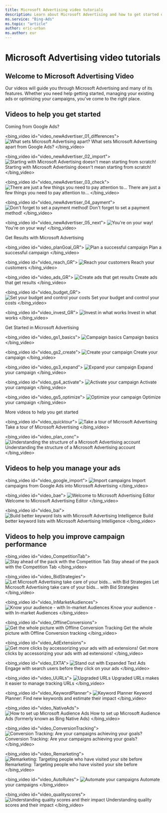 ```yaml
---
title: Microsoft Advertising video tutorials
description: Learn about Microsoft Advertising and how to get started on advertising your business.
ms.service: "Bing-Ads"
ms.topic: "article"
author: eric-urban
ms.author: eur
---
```


# Microsoft Advertising video tutorials

## Welcome to Microsoft Advertising Video

Our videos will guide you through Microsoft Advertising and many of its features. Whether you need help getting started, managing your existing ads or optimizing your campaigns, you've come to the right place.

## Videos to help you get started

Coming from Google Ads?

<bing_video id="video_newAdvertiser_01_differences">
                  ![What sets Microsoft Advertising apart?](../images/BA_VideoThumb_FromAdwords_Differences.png)
                  What sets Microsoft Advertising apart from Google Ads?
                </bing_video>

<bing_video id="video_newAdvertiser_02_import">
                  ![Starting with Microsoft Advertising doesn't mean starting from scratch!](../images/BA_VideoThumb_FromAdwords_Import.png)
                  Starting with Microsoft Advertising doesn't mean starting from scratch!
                </bing_video>

<bing_video id="video_newAdvertiser_03_check">
                  ![There are just a few things you need to pay attention to...](../images/BA_VideoThumb_FromAdwords_Dangers.png)
                  There are just a few things you need to pay attention to...
                </bing_video>

<bing_video id="video_newAdvertiser_04_payment">
                  ![Don't forget to set a payment method!](../images/BA_VideoThumb_FromAdwords_Payment.png)
                  Don't forget to set a payment method!
                </bing_video>

<bing_video id="video_newAdvertiser_05_next">
                  ![You're on your way!](../images/BA_VideoThumb_FromAdwords_Next.png)
                  You're on your way!
                </bing_video>

Get Results with Microsoft Advertising

<bing_video id="video_planGoal_GR">
                  ![Plan a successful campaign](../images/BA_VideoThumb_GetResults_01_goal.png)
                  Plan a successful campaign
                </bing_video>

<bing_video id="video_reach_GR">
                  ![Reach your customers](../images/BA_VideoThumb_GetResults_02_reach.png)
                  Reach your customers
                </bing_video>

<bing_video id="video_ads_GR">
                  ![Create ads that get results](../images/BA_VideoThumb_GetResults_03_ads.png)
                  Create ads that get results
                </bing_video>

<bing_video id="video_budget_GR">
                  ![Set your budget and control your costs](../images/BA_VideoThumb_GetResults_04_budget.png)
                  Set your budget and control your costs
                </bing_video>

<bing_video id="video_invest_GR">
                  ![Invest in what works](../images/BA_VideoThumb_GetResults_05_invest.png)
                  Invest in what works
                </bing_video>

Get Started in Microsoft Advertising

<bing_video id="video_gs1_basics">
                  ![Campaign basics](../images/BA_VideoThumb_GS_basics.png)
                  Campaign basics
                </bing_video>

<bing_video id="video_gs2_create">
                  ![Create your campaign](../images/BA_VideoThumb_GS_basics.png)
                  Create your campaign
                </bing_video>

<bing_video id="video_gs3_expand">
                  ![Expand your campaign](../images/BA_VideoThumb_GS_basics.png)
                  Expand your campaign
                </bing_video>

<bing_video id="video_gs4_activate">
                  ![Activate your campaign](../images/BA_VideoThumb_GS_basics.png)
                  Activate your campaign
                </bing_video>

<bing_video id="video_gs5_optimize">
                  ![Optimize your campaign](../images/BA_VideoThumb_GS_basics.png)
                  Optimize your campaign
                </bing_video>

More videos to help you get started

<bing_video id="video_quicktour">
                  ![Take a tour of Microsoft Advertising](../images/BA_VideoThumb_quicktour.png)
                  Take a tour of Microsoft Advertising
                </bing_video>

<bing_video id="video_plan_conc">
                  ![Understanding the structure of a Microsoft Advertising account](../images/BA_VideoThumb_OrganizeSuccess.png)
                  Understanding the structure of a Microsoft Advertising account
                </bing_video>

## Videos to help you manage your ads

<bing_video id="video_google_import">
                  ![Import campaigns](../images/BA_VideoThumb_GoogleImport.png)
                  Import campaigns from Google Ads into Microsoft Advertising
                </bing_video>

<bing_video id="video_bae">
                  ![Welcome to Microsoft Advertising Editor](../images/BA_VideoThumb_BAE.png)
                  Welcome to Microsoft Advertising Editor
                </bing_video>

<bing_video id="video_bai">
                  ![Build better keyword lists with Microsoft Advertising Intelligence](../images/BA_VideoThumb_Bai.png)
                  Build better keyword lists with Microsoft Advertising Intelligence
                </bing_video>

## Videos to help you improve campaign performance

<bing_video id="video_CompetitionTab">
                  ![Stay ahead of the pack with the Competition Tab](../images/BA_VideoThumb_CompetitionTab.png)
                  Stay ahead of the pack with the Competition Tab
                </bing_video>

<bing_video id="video_BidStrategies">
                  ![Let Microsoft Advertising take care of your bids... with Bid Strategies](../images/BA_VideoThumb_BidStrategies.png)
                  Let Microsoft Advertising take care of your bids... with Bid Strategies
                </bing_video>

<bing_video id="video_InMarketAudiences">
                  ![Know your audience - with In-market Audiences](../images/BA_VideoThumb_InMarketAudiences.png)
                  Know your audience - with In-market Audiences
                </bing_video>

<bing_video id="video_OfflineConversions">
                  ![Get the whole picture with Offline Conversion Tracking](../images/BA_VideoThumb_OfflineConversions.png)
                  Get the whole picture with Offline Conversion tracking
                </bing_video>

<bing_video id="video_AdExtensions">
                  ![Get more clicks by accessorizing your ads with ad extensions!](../images/BA_VideoThumb_AdExtensions.png)
                  Get more clicks by accessorizing your ads with ad extensions!
                </bing_video>

<bing_video id="video_EXTA">
                  ![Stand out with Expanded Text Ads](../images/BA_VideoThumb_EXTA.png)
                  Engage with search users before they click on your ads
                </bing_video>

<bing_video id="video_UURLs">
                  ![Upgraded URLs](../images/BA_VideoThumb_UURLs.png)
                  Upgraded URLs makes it easier to manage tracking URLs
                </bing_video>

<bing_video id="video_KeywordPlanner">
                  ![Keyword Planner](../images/BA_VideoThumb_KeywordPlanner.png)
                  Keyword Planner: Find new keywords and estimate their impact
                </bing_video>

<bing_video id="video_NativeAds">
                  ![How to set up Microsoft Audience Ads](../images/BA_VideoThumb_NativeAds.png)
                  How to set up Microsoft Audience Ads (formerly known as Bing Native Ads)
                </bing_video>

<bing_video id="video_ConversionTracking">
                  ![Conversion Tracking: Are your campaigns achieving your goals?](../images/BA_VideoThumb_ConversionTracking.png)
                  Conversion Tracking: Are your campaigns achieving your goals?
                </bing_video>

<bing_video id="video_Remarketing">
                  ![Remarketing: Targeting people who have visited your site before](../images/BA_VideoThumb_Remarketing.png)
                  Remarketing: Targeting people who have visited your site before
                </bing_video>

<bing_video id="video_AutoRules">
                  ![Automate your campaigns](../images/BA_VideoThumb_AutoRules.png)
                  Automate your campaigns
                </bing_video>

<bing_video id="video_qualityscores">
                  ![Understanding quality scores and their impact](../images/BA_VideoThumb_QualityScore.png)
                  Understanding quality scores and their impact
                </bing_video>


